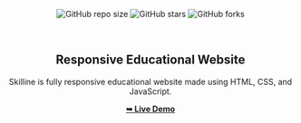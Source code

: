 <div align="center">
  
  ![GitHub repo size](https://img.shields.io/github/repo-size/pawantech12/skilline-website)
  ![GitHub stars](https://img.shields.io/github/stars/pawantech12/skilline-website?style=social)
  ![GitHub forks](https://img.shields.io/github/forks/pawantech12/skilline-website?style=social)

  <br />

  <h2 align="center">Responsive Educational Website</h2>

  Skilline is fully responsive educational website made using HTML, CSS, and JavaScript.

  <a href="https://arshiakhan50.github.io/EduQuest/"><strong>➥ Live Demo</strong></a>

</div>

<br />